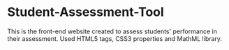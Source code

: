 # Student-Assessment-Tool
This is the front-end website created to assess students' performance in their assessment.
Used HTML5 tags, CSS3 properties and MathML library.
